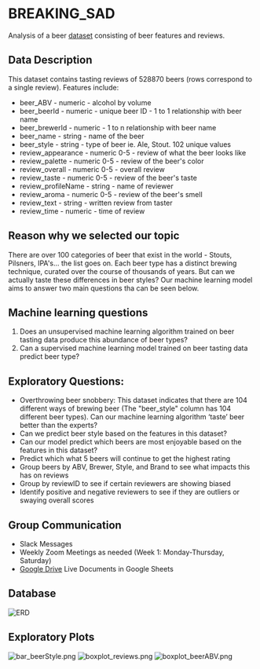 # BREAKING_SAD

Analysis of a beer [dataset](https://www.kaggle.com/gauravharamkar/beer-data-analytics) consisting of beer features and reviews.

## Data Description

This dataset contains tasting reviews of 528870 beers (rows correspond to a single review). Features include:
* beer_ABV - numeric - alcohol by volume
* beer_beerId - numeric - unique beer ID - 1 to 1 relationship with beer name
* beer_brewerId - numeric - 1 to n relationship with beer name
* beer_name - string - name of the beer
* beer_style - string - type of beer ie. Ale, Stout. 102 unique values
* review_appearance - numeric 0-5 - review of what the beer looks like
* review_palette - numeric 0-5 - review of the beer's color
* review_overall - numeric 0-5 - overall review
* review_taste - numeric 0-5 - review of the beer's taste
* review_profileName - string - name of reviewer 
* review_aroma - numeric 0-5 - review of the beer's smell
* review_text - string - written review from taster
* review_time - numeric - time of review

## Reason why we selected our topic
There are over 100 categories of beer that exist in the world - Stouts, Pilsners, IPA's... the list goes on. Each beer type has a distinct brewing technique, curated over the course of thousands of years. But can we actually taste these differences in beer styles? Our machine learning model aims to answer two main questions tha can be seen below.

## Machine learning questions
1. Does an unsupervised machine learning algorithm trained on beer tasting data produce this abundance of beer types?
2. Can a supervised machine learning model trained on beer tasting data predict beer type?  

## Exploratory Questions:
- Overthrowing beer snobbery: This dataset indicates that there are 104 different ways of brewing beer (The "beer_style" column has 104 different beer types). Can our machine learning algorithm ‘taste’ beer better than the experts?
- Can we predict beer style based on the features in this dataset?
- Can our model predict which beers are most enjoyable based on the features in this dataset?
- Predict which what 5 beers will continue to get the highest rating
- Group beers by ABV, Brewer, Style, and Brand to see what impacts this has on reviews
- Group by reviewID to see if certain reviewers are showing biased
- Identify positive and negative reviewers to see if they are outliers or swaying overall scores

## Group Communication
- Slack Messages
- Weekly Zoom Meetings as needed (Week 1: Monday-Thursday, Saturday)
- [Google Drive](https://drive.google.com/drive/folders/1WGlmS1NS2MW85CG1k2vxHaIE9FhGiSVK) Live Documents in Google Sheets

## Database
![ERD](https://github.com/jo313y/BREAKING_SAD/blob/main/ERD.png)

## Exploratory Plots

![bar_beerStyle.png](https://github.com/jo313y/BREAKING_SAD/blob/main/Resources/bar_beerStyle.png)
![boxplot_reviews.png](https://github.com/jo313y/BREAKING_SAD/blob/main/Resources/boxplot_reviews.png)
![boxplot_beerABV.png](https://github.com/jo313y/BREAKING_SAD/blob/main/Resources/boxplot_beerABV.png)
